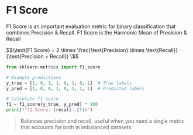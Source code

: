 # F1 Score

F1 Score is an important evaluation metric for binary classification that combines Precision & Recall.
F1 Score is the Harmonic Mean of Precision & Recall

$$\\text{F1 Score} = 2 \times \frac{\text{Precision} \times \text{Recall}}{\text{Precision + Recall}} \$$

```python
from sklearn.metrics import f1_score

# Example predictions
y_true = [1, 0, 1, 1, 0, 1, 0, 1]  # True labels
y_pred = [1, 0, 0, 1, 0, 1, 1, 1]  # Predicted labels

# Calculate f1 score 
f1 = f1_score(y_true, y_pred) * 100
print(f"f1 Score: {recall:.2f}%")

```

> Balances precision and recall, useful when you need a single metric that accounts for both in imbalanced datasets.
